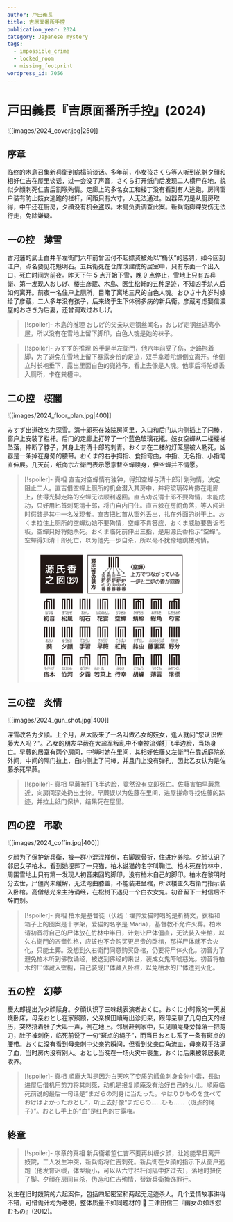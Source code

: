 ```yaml
---
author: 戸田義長
title: 吉原面番所手控
publication_year: 2024
category: Japanese mystery
tags:
  - impossible_crime
  - locked_room
  - missing_footprint
wordpress_id: 7056
---
```


# 戸田義長『吉原面番所手控』(2024)

![[images/2024_cover.jpg|250]]

## 序章

临终的木島召集新兵衛到病榻前谈话。多年前，小女孩さくら等人听到花魁夕顔和相好仁吉在屋里谈话，过一会没了声音，さくら打开纸门后发现二人横尸在地，貌似夕顔刺死仁吉后割喉殉情。走廊上的多名女工和楼丁没有看到有人逃跑，房间窗户装有防止妓女逃跑的栏杆，间距只有六寸，人无法通过。凶器菜刀是从厨房取得，中午还在厨房，夕顔没有机会盗取。木島负责调查此案。新兵衛脚踝受伤无法行走，免除嫌疑。

## 一の控　薄雪

古河藩的武士白井半左衛門六年前曾因付不起嫖资被处以“桶伏”的惩罚，如今回到江户，点名要见花魁明石。五兵衛死在仓库改建成的居室中，只有东面一个出入口，死亡时间为前夜。昨天下午 5 点开始下雪，晚 9 点停止，雪地上只有五兵衛、第一发现人おしげ、楼主彦蔵、木島、医生松軒的五种足迹，不知凶手杀人后如何离开。前夜一名住户上厕所，目睹了离地三尺的白色人魂。おひさ十九岁时嫁给了彦蔵，二人多年没有孩子，后来终于生下体弱多病的新兵衛。彦蔵考虑娶信濃屋的おさき为后妻，还曾调戏过おしげ。

> [!spoiler]- 木島的推理
> おしげ的父亲以走钢丝闻名，おしげ走钢丝逃离小屋，所以没有在雪地上留下脚印，白色人魂是她的袜子。

> [!spoiler]- みすず的推理
> 凶手是半左衛門，他六年前受了伤，走路拖着脚，为了避免在雪地上留下暴露身份的足迹，双手拿着陀螺倒立离开。他倒立时长袍垂下，露出里面白色的兜裆布，看上去像是人魂。他事后将陀螺丢入厕所，卡在粪槽中。

## 二の控　桜闇

![[images/2024_floor_plan.jpg|400]]

みすず出道改名为深雪。清十郎死在妓院房间里，入口和后门从内侧插上了闩棒，窗户上安装了栏杆。后门的走廊上打碎了一个蓝色玻璃花瓶。妓女空蟬从二楼楼梯坠落，摔断了脖子，其身上有清十郎的刺青。おくま在二楼的灯笼屋被人勒死，凶器是一条掉在身旁的腰带。おくま的右手拇指、食指弯曲，中指、无名指、小指笔直伸展。几天前，纸商宗左衛門表示愿意替空蟬赎身，但空蟬并不情愿。

> [!spoiler]- 真相
> 直吉对空蟬情有独钟，得知空蟬与清十郎计划殉情，决定阻止二人。直吉借空蟬上厕所的机会潜入其房中，并将玻璃碎片撒在走廊上，使得光脚走路的空蟬无法顺利返回。直吉劝说清十郎不要殉情，未能成功，只好用匕首刺死清十郎，将门自内闩住。直吉躲在房间角落，等人闯进时假装是其中一名发现者。直吉把匕首从窗外丢出，扎在外面的树干上。おくま拉住上厕所的空蟬劝她不要殉情，空蟬不肯答应，おくま威胁要告诉老板，空蟬只好将她杀死。おくま临死前伸出三指，是用源氏香指示“空蟬”。空蟬得知清十郎死亡，以为他先一步自杀，所以毫不犹豫地跳楼殉情。
> 
> <img src=images/2024_incense.jpg width=400/>

## 三の控　炎情

![[images/2024_gun_shot.jpg|400]]

深雪改名为夕顔。上个月，从大阪来了一名叫做乙女的妓女，逢人就问“您认识佐藤大人吗？”。乙女的朋友早蕨在大盐军叛乱中不幸被流弹打飞半边脸，当场身亡。早蕨的居室有两个房间，中弹时她在里间，其相好佐藤又左衛門在靠近庭院的外间，中间的隔门拉上，自内侧上了闩棒，并且门上没有弹孔，因此乙女认为是佐藤杀死早蕨。

> [!spoiler]- 真相
> 早蕨被打飞半边脸，竟然没有立即死亡。佐藤害怕早蕨靠近，向房间深处扔出土铃。早蕨误以为佐藤在里间，进屋拼命寻找佐藤的踪迹，并拉上纸门保护，结果死在屋里。

## 四の控　弔歌

![[images/2024_coffin.jpg|400]]

夕顔为了保护新兵衛，被一群小混混推倒，右脚踝骨折，住进疗养院。夕顔认识了邻居女子柏木，看到她埋葬了一只猫，柏木说猫的名字叫鞠江。柏木死在竹林中，周围雪地上只有第一发现人初音来回的脚印，没有柏木自己的脚印。柏木在黎明时分去世，尸僵尚未缓解，无法弯曲膝盖，不能装进坐棺，所以楼主久右衛門指示装入卧棺。高僧慈光来主持诵经，在松树下遇见一个白衣女鬼。初音留下一封信后不辞而别。

> [!spoiler]- 真相
> 柏木是基督徒（伏线：埋葬爱猫时唱的是祈祷文，衣柜和箱子上的图案是十字架，爱猫的名字是 Maria），基督教不允许火葬。柏木请初音将自己的尸体放在竹林中半日，计划让尸体僵直，无法装入坐棺，以久右衛門的吝啬性格，应该也不会购买更昂贵的卧棺，那样尸体就不会火化，只能土葬。没想到久右衛門同意购买卧棺，仍要将尸体火化。初音为了避免柏木听到佛教诵经，被送到佛经的来世，装成女鬼吓唬慈光。初音将柏木的尸体藏入壁橱，自己装成尸体藏入卧棺，以免柏木的尸体遭到火化。

## 五の控　幻夢

慶太郎提出为夕顔赎身。夕顔认识了三味线表演者おくに。おくに小时候的一天发烧卧床，母亲おとし在家照顾，父亲横田順庵出诊归来，跟母亲聊了几句白天的经历，突然捂着肚子大叫一声，倒在地上。邻居赶到家中，只见順庵身旁掉落一把剪刀，肚子被刺伤，临死前说了一句“斑点的绳子”，而当日おとし系了一条有斑点的腰带。おくに没有看到母亲刺中父亲的瞬间，但看到父亲口角流血，母亲双手沾满了血，当时房内没有别人。おとし当晚在一场火灾中丧生，おくに后来被邻居長助收养。

> [!spoiler]- 真相
> 順庵大叫是因为白天吃了变质的鳕鱼刺身食物中毒，長助进屋后借机用剪刀将其刺死，动机是报复順庵没有治好自己的女儿。順庵临死前说的最后一句话是“まだらの刺身に当たった。やはりひものを食べておけばよかったおとし”，听上去好像“まだらの……ひも……（斑点的绳子）”。おとし手上的“血”是红色的甘露梅。

## 終章

> [!spoiler]- 序章的真相
> 新兵衛希望仁吉不要再纠缠夕顔，让她能早日离开妓院，二人发生冲突，新兵衛将仁吉刺死。新兵衛在夕顔的指示下从窗户逃跑（他发育迟缓，体型瘦小，可以从六寸栏杆间隔中挤过去），落地时扭伤了脚。夕顔在房间自杀，伪造和仁吉殉情，替新兵衛掩饰罪行。

发生在旧时妓院的六起案件，包括四起密室和两起无足迹杀人。几个爱情故事讲得不错，可惜诡计均为老梗，整体质量不如同题材的 📖 三津田信三『幽女の如き怨むもの』(2012)。